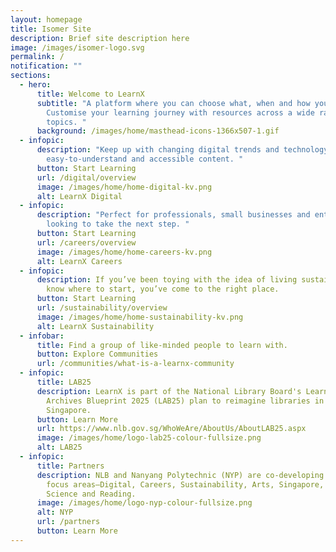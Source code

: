 ```yaml
---
layout: homepage
title: Isomer Site
description: Brief site description here
image: /images/isomer-logo.svg
permalink: /
notification: ""
sections:
  - hero:
      title: Welcome to LearnX
      subtitle: "A platform where you can choose what, when and how you learn.
        Customise your learning journey with resources across a wide range of
        topics. "
      background: /images/home/masthead-icons-1366x507-1.gif
  - infopic:
      description: "Keep up with changing digital trends and technology through
        easy-to-understand and accessible content. "
      button: Start Learning
      url: /digital/overview
      image: /images/home/home-digital-kv.png
      alt: LearnX Digital
  - infopic:
      description: "Perfect for professionals, small businesses and entrepreneurs
        looking to take the next step. "
      button: Start Learning
      url: /careers/overview
      image: /images/home/home-careers-kv.png
      alt: LearnX Careers
  - infopic:
      description: If you’ve been toying with the idea of living sustainably but don’t
        know where to start, you’ve come to the right place. 
      button: Start Learning
      url: /sustainability/overview
      image: /images/home/home-sustainability-kv.png
      alt: LearnX Sustainability
  - infobar:
      title: Find a group of like-minded people to learn with.
      button: Explore Communities
      url: /communities/what-is-a-learnx-community
  - infopic:
      title: LAB25
      description: LearnX is part of the National Library Board's Learning and
        Archives Blueprint 2025 (LAB25) plan to reimagine libraries in
        Singapore.
      button: Learn More
      url: https://www.nlb.gov.sg/WhoWeAre/AboutUs/AboutLAB25.aspx
      image: /images/home/logo-lab25-colour-fullsize.png
      alt: LAB25
  - infopic:
      title: Partners
      description: NLB and Nanyang Polytechnic (NYP) are co-developing the learning
        focus areas—Digital, Careers, Sustainability, Arts, Singapore, Wellness,
        Science and Reading.
      image: /images/home/logo-nyp-colour-fullsize.png
      alt: NYP
      url: /partners
      button: Learn More
---
```

